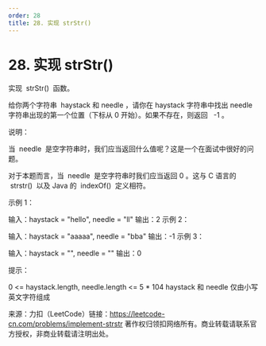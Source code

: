 ```yaml
---
order: 28
title: 28. 实现 strStr()
---
```


# 28. 实现 strStr()

实现  strStr()  函数。

给你两个字符串  haystack 和 needle ，请你在 haystack 字符串中找出 needle 字符串出现的第一个位置（下标从 0 开始）。如果不存在，则返回   -1 。



说明：

当  needle  是空字符串时，我们应当返回什么值呢？这是一个在面试中很好的问题。

对于本题而言，当  needle  是空字符串时我们应当返回 0 。这与 C 语言的  strstr()  以及 Java 的  indexOf()  定义相符。



示例 1：

输入：haystack = "hello", needle = "ll" 输出：2 示例 2：

输入：haystack = "aaaaa", needle = "bba" 输出：-1 示例 3：

输入：haystack = "", needle = "" 输出：0



提示：

0 <= haystack.length, needle.length <= 5 \* 104 haystack 和 needle 仅由小写英文字符组成

来源：力扣（LeetCode）链接：https://leetcode-cn.com/problems/implement-strstr 著作权归领扣网络所有。商业转载请联系官方授权，非商业转载请注明出处。
